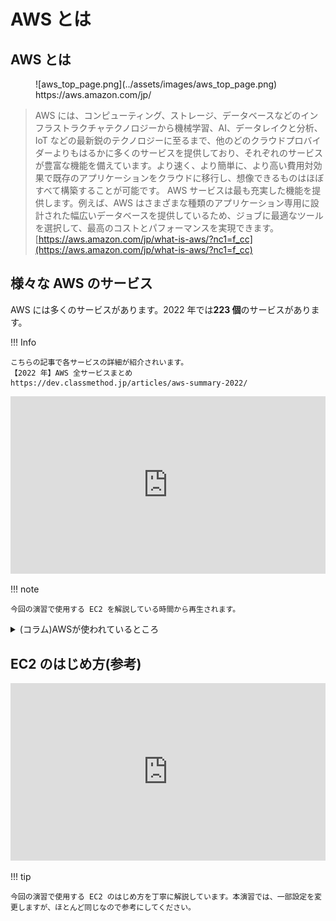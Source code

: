 # AWS とは

## AWS とは

<figure markdown>
![aws_top_page.png](../assets/images/aws_top_page.png)
<figcaption>https://aws.amazon.com/jp/</figcaption>
</figure>

> AWS には、コンピューティング、ストレージ、データベースなどのインフラストラクチャテクノロジーから機械学習、AI、データレイクと分析、IoT などの最新鋭のテクノロジーに至るまで、他のどのクラウドプロバイダーよりもはるかに多くのサービスを提供しており、それぞれのサービスが豊富な機能を備えています。より速く、より簡単に、より高い費用対効果で既存のアプリケーションをクラウドに移行し、想像できるものはほぼすべて構築することが可能です。
> AWS サービスは最も充実した機能を提供します。例えば、AWS はさまざまな種類のアプリケーション専用に設計された幅広いデータベースを提供しているため、ジョブに最適なツールを選択して、最高のコストとパフォーマンスを実現できます。
> [https://aws.amazon.com/jp/what-is-aws/?nc1=f_cc](https://aws.amazon.com/jp/what-is-aws/?nc1=f_cc)

## 様々な AWS のサービス

AWS には多くのサービスがあります。2022 年では**223 個**のサービスがあります。

!!! Info

    こちらの記事で各サービスの詳細が紹介されいます。
    【2022 年】AWS 全サービスまとめ
    https://dev.classmethod.jp/articles/aws-summary-2022/

<iframe style="width: 100%; aspect-ratio: 16 / 9;" src="https://www.youtube.com/embed/LgNbu_joVhc?start=909" title="YouTube video player" frameborder="0" allow="accelerometer; autoplay; clipboard-write; encrypted-media; gyroscope; picture-in-picture" allowfullscreen></iframe>

!!! note

    今回の演習で使用する EC2 を解説している時間から再生されます。

<details>
<summary>(コラム)AWSが使われているところ</summary>
<a href="https://speakerdeck.com/isoparametric/grand-orderniokeru-deiraitowakusuliu-awsdao-ru-huo-yong-shu-cedec-2016bian">Fate/Grand Orderにおける、ディライトワークス流AWS導入＆活用術CEDEC 2016編</a>
<br>
様々な業界でAWSが使われています。WEBサービスはもちろん、ゲームの裏側を支えるシステムでAWSが使われています。
</details>

## EC2 のはじめ方(参考)

<iframe style="width: 100%; aspect-ratio: 16 / 9;" src="https://www.youtube.com/embed/xXWlSHuos-0" title="YouTube video player" frameborder="0" allow="accelerometer; autoplay; clipboard-write; encrypted-media; gyroscope; picture-in-picture" allowfullscreen></iframe>

!!! tip

    今回の演習で使用する EC2 のはじめ方を丁寧に解説しています。本演習では、一部設定を変更しますが、ほとんど同じなので参考にしてください。
